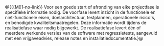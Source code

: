 @{{{M01-no-link}}
 Voor een goede start of afronding van elke projectfase is specifieke informatie nodig. De voorfase levert inzicht in de functionele en niet-functionele eisen, doelarchitectuur, testplannen, operationele risico's, en benodigde kwaliteitsmaatregelen. Deze informatie wordt tijdens de realisatiefase waar nodig bijgewerkt. De realisatiefase levert één of meerdere werkende versies van de software met regressietests, aangevuld met een vrijgaveadvies, release notes en installatiedocumentatie.}@
